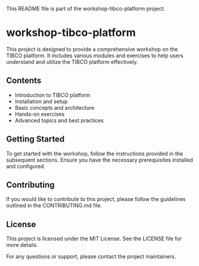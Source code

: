 
This README file is part of the workshop-tibco-platform project.

# workshop-tibco-platform

This project is designed to provide a comprehensive workshop on the TIBCO platform. It includes various modules and exercises to help users understand and utilize the TIBCO platform effectively.

## Contents

- Introduction to TIBCO platform
- Installation and setup
- Basic concepts and architecture
- Hands-on exercises
- Advanced topics and best practices

## Getting Started

To get started with the workshop, follow the instructions provided in the subsequent sections. Ensure you have the necessary prerequisites installed and configured.

## Contributing

If you would like to contribute to this project, please follow the guidelines outlined in the CONTRIBUTING.md file.

## License

This project is licensed under the MIT License. See the LICENSE file for more details.

For any questions or support, please contact the project maintainers.


